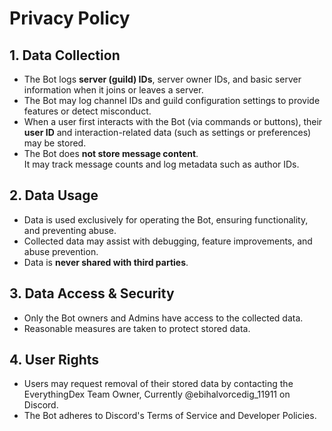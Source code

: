 # Privacy Policy

## 1\. Data Collection

* The Bot logs **server (guild) IDs**, server owner IDs, and basic server information when it joins or leaves a server.
* The Bot may log channel IDs and guild configuration settings to provide features or detect misconduct.
* When a user first interacts with the Bot (via commands or buttons), their **user ID** and interaction-related data (such as settings or preferences) may be stored.
* The Bot does **not store message content**.  
  It may track message counts and log metadata such as author IDs.

## 2\. Data Usage

* Data is used exclusively for operating the Bot, ensuring functionality, and preventing abuse.
* Collected data may assist with debugging, feature improvements, and abuse prevention.
* Data is **never shared with third parties**.

## 3\. Data Access \& Security

* Only the Bot owners and Admins have access to the collected data.
* Reasonable measures are taken to protect stored data.

## 4\. User Rights

* Users may request removal of their stored data by contacting the EverythingDex Team Owner, Currently @ebihalvorcedig\_11911 on Discord.
* The Bot adheres to Discord's Terms of Service and Developer Policies.
